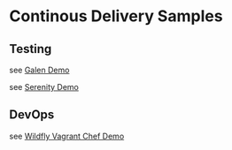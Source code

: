 # Continous Delivery Samples

## Testing

see [Galen Demo](galen_sample)

see [Serenity Demo](serenity_sample)

## DevOps

see [Wildfly Vagrant Chef Demo](wildfly-vagrant-chef)
